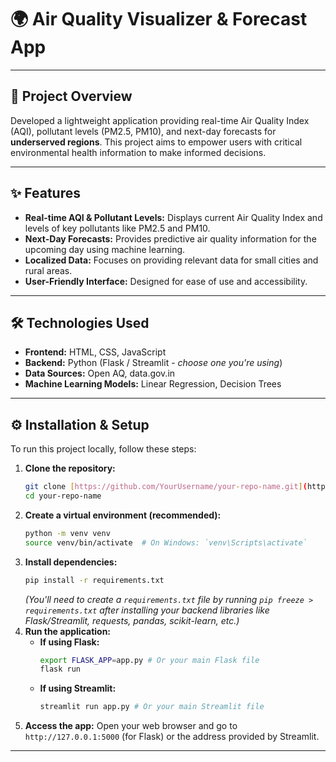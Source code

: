 # 🌍 Air Quality Visualizer & Forecast App

---

## 🚀 Project Overview

Developed a lightweight application providing real-time Air Quality Index (AQI), pollutant levels (PM2.5, PM10), and next-day forecasts for **underserved regions**. This project aims to empower users with critical environmental health information to make informed decisions.

---

## ✨ Features

* **Real-time AQI & Pollutant Levels:** Displays current Air Quality Index and levels of key pollutants like PM2.5 and PM10.
* **Next-Day Forecasts:** Provides predictive air quality information for the upcoming day using machine learning.
* **Localized Data:** Focuses on providing relevant data for small cities and rural areas.
* **User-Friendly Interface:** Designed for ease of use and accessibility.

---

## 🛠️ Technologies Used

* **Frontend:** HTML, CSS, JavaScript
* **Backend:** Python (Flask / Streamlit - *choose one you're using*)
* **Data Sources:** Open AQ, data.gov.in
* **Machine Learning Models:** Linear Regression, Decision Trees

---

## ⚙️ Installation & Setup

To run this project locally, follow these steps:

1.  **Clone the repository:**
    ```bash
    git clone [https://github.com/YourUsername/your-repo-name.git](https://github.com/YourUsername/your-repo-name.git)
    cd your-repo-name
    ```
2.  **Create a virtual environment (recommended):**
    ```bash
    python -m venv venv
    source venv/bin/activate  # On Windows: `venv\Scripts\activate`
    ```
3.  **Install dependencies:**
    ```bash
    pip install -r requirements.txt
    ```
    *(You'll need to create a `requirements.txt` file by running `pip freeze > requirements.txt` after installing your backend libraries like Flask/Streamlit, requests, pandas, scikit-learn, etc.)*
4.  **Run the application:**
    * **If using Flask:**
        ```bash
        export FLASK_APP=app.py # Or your main Flask file
        flask run
        ```
    * **If using Streamlit:**
        ```bash
        streamlit run app.py # Or your main Streamlit file
        ```
5.  **Access the app:** Open your web browser and go to `http://127.0.0.1:5000` (for Flask) or the address provided by Streamlit.

---
